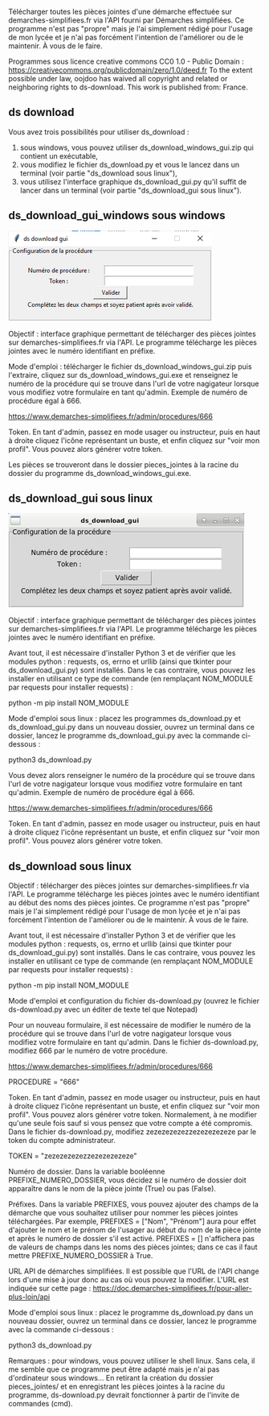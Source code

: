 Télécharger toutes les pièces jointes d'une démarche effectuée sur demarches-simplifiees.fr via l'API fourni par Démarches simplifiées.
Ce programme n'est pas "propre" mais je l'ai simplement rédigé pour l'usage de mon lycée et je n'ai pas forcément l'intention de l'améliorer ou de le maintenir. À vous de le faire.

Programmes sous licence creative commons CC0 1.0 - Public Domain : https://creativecommons.org/publicdomain/zero/1.0/deed.fr
To the extent possible under law, oojdoo has waived all copyright and related or neighboring rights to ds-download. This work is published from: France. 

## ds download

Vous avez trois possibilités pour utiliser ds_download :
1) sous windows, vous pouvez utiliser ds_download_windows_gui.zip qui contient un exécutable,
2) vous modifiez le fichier ds_download.py et vous le lancez dans un terminal (voir partie "ds_download sous linux"),
3) vous utilisez l'interface graphique ds_download_gui.py qu'il suffit de lancer dans un terminal (voir partie "ds_download_gui sous linux").

## ds_download_gui_windows sous windows

<img src="https://github.com/oojdoo/ds-download/blob/master/ds_download_gui_windows_capture.png" alt="Capture ds_download_gui_windows.">

Objectif : interface graphique permettant de télécharger des pièces jointes sur demarches-simplifiees.fr via l'API. Le programme télécharge les pièces jointes avec le numéro identifiant en préfixe.

Mode d'emploi : télécharger le fichier ds_download_windows_gui.zip puis l'extraire, cliquez sur ds_download_windows_gui.exe et renseignez le numéro de la procédure qui se trouve dans l'url de votre nagigateur lorsque vous modifiez votre formulaire en tant qu'admin. Exemple de numéro de procédure égal à 666.

https://www.demarches-simplifiees.fr/admin/procedures/666

Token.
En tant d'admin, passez en mode usager ou instructeur, puis en haut à droite cliquez l'icône représentant un buste, et enfin
cliquez sur "voir mon profil". Vous pouvez alors générer votre token.

Les pièces se trouveront dans le dossier pieces_jointes à la racine du dossier du programme ds_download_windows_gui.exe.

## ds_download_gui sous linux

<img src="https://github.com/oojdoo/ds-download/blob/master/ds_download_gui_capture.png" alt="Capture ds_download_gui.">

Objectif : interface graphique permettant de télécharger des pièces jointes sur demarches-simplifiees.fr via l'API. Le programme télécharge les pièces jointes avec le numéro identifiant en préfixe.

Avant tout, il est nécessaire d'installer Python 3 et de vérifier que les modules python : requests, os, errno et urllib (ainsi que tkinter pour ds_download_gui.py) sont installés. Dans le cas contraire, vous pouvez les installer en utilisant ce type de commande (en remplaçant NOM_MODULE par requests pour installer requests) :

python -m pip install NOM_MODULE

Mode d'emploi sous linux : placez les programmes ds_download.py et ds_download_gui.py dans un nouveau dossier, ouvrez un terminal dans ce dossier, lancez le programme ds_download_gui.py  avec la commande ci-dessous :   

python3 ds_download.py

Vous devez alors renseigner le numéro de la procédure qui se trouve dans l'url de votre nagigateur lorsque vous modifiez votre formulaire en tant qu'admin. Exemple de numéro de procédure égal à 666.

https://www.demarches-simplifiees.fr/admin/procedures/666

Token.
En tant d'admin, passez en mode usager ou instructeur, puis en haut à droite cliquez l'icône représentant un buste, et enfin
cliquez sur "voir mon profil". Vous pouvez alors générer votre token.


## ds_download sous linux


Objectif : télécharger des pièces jointes sur demarches-simplifiees.fr via l'API. Le programme télécharge les pièces jointes avec le numéro identifiant au début des noms des pièces jointes. Ce programme n'est pas "propre" mais je l'ai simplement rédigé pour l'usage de mon lycée et je n'ai pas forcément l'intention de l'améliorer ou de le maintenir. À vous de le faire.

Avant tout, il est nécessaire d'installer Python 3 et de vérifier que les modules python : requests, os, errno et urllib (ainsi que tkinter pour ds_download_gui.py) sont installés. Dans le cas contraire, vous pouvez les installer en utilisant ce type de commande (en remplaçant NOM_MODULE par requests pour installer requests) :

python -m pip install NOM_MODULE

Mode d'emploi et configuration du fichier ds-download.py (ouvrez le fichier ds-download.py avec un éditer de texte tel que Notepad)

Pour un nouveau formulaire, il est nécessaire de modifier le numéro de la procédure qui se trouve dans l'url de votre nagigateur lorsque vous modifiez votre formulaire en tant qu'admin. Dans le fichier ds-download.py, modifiez 666 par le numéro de votre procédure.

https://www.demarches-simplifiees.fr/admin/procedures/666

PROCEDURE = "666"

Token.
En tant d'admin, passez en mode usager ou instructeur, puis en haut à droite cliquez l'icône représentant un buste, et enfin
cliquez sur "voir mon profil". Vous pouvez alors générer votre token. Normalement, à ne modifier qu'une seule fois sauf si vous pensez que votre compte a été compromis. Dans le fichier ds-download.py, modifiez zezezezezezzezezezezeze par le token du compte administrateur.

TOKEN = "zezezezezezzezezezezeze"


Numéro de dossier. Dans la variable booléenne PREFIXE_NUMERO_DOSSIER, vous décidez si le numéro de dossier doit apparaître dans le nom de la pièce jointe (True) ou pas (False).


Préfixes. Dans la variable PREFIXES, vous pouvez ajouter des champs de la démarche que vous souhaitez utiliser pour nommer les pièces jointes téléchargées. Par exemple, PREFIXES = ["Nom", "Prénom"] aura pour effet d'ajouter le nom et le prénom de l'usager au début du nom de la pièce jointe et après le numéro de dossier s'il est activé. PREFIXES = [] n'affichera pas de valeurs de champs dans les noms des pièces jointes; dans ce cas il faut mettre PREFIXE_NUMERO_DOSSIER à True.


URL API de démarches simplifiées. Il est possible que l'URL de l'API change lors d'une mise à jour donc au cas où vous pouvez la modifier. L'URL est indiquée sur cette page : https://doc.demarches-simplifiees.fr/pour-aller-plus-loin/api


Mode d'emploi sous linux : placez le programme ds_download.py dans un nouveau  dossier, ouvrez un terminal dans ce dossier, lancez le programme avec la commande ci-dessous :   

python3 ds_download.py

Remarques : pour windows, vous pouvez utiliser le shell linux. Sans cela, il me semble que ce programme peut être adapté mais je n'ai pas d'ordinateur sous windows... En retirant la création du dossier pieces_jointes/ et en enregistrant les pièces jointes à la racine du programme, ds-download.py devrait fonctionner à partir de l'invite de commandes (cmd).
